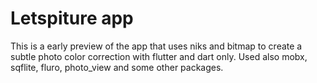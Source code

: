 # Letspiture app

This is a early preview of the app that uses niks and bitmap to create a subtle photo color correction with flutter and dart only. Used also mobx, sqflite, fluro, photo_view and some other packages.


